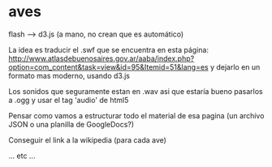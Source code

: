 aves
====

flash --> d3.js (a mano, no crean que es automático)

La idea es traducir el .swf que se encuentra en esta página: http://www.atlasdebuenosaires.gov.ar/aaba/index.php?option=com_content&task=view&id=95&Itemid=51&lang=es
y dejarlo en un formato mas moderno, usando d3.js

Los sonidos que seguramente estan en .wav asi que estaría bueno pasarlos a .ogg y usar el tag 'audio' de html5

Pensar como vamos a estructurar todo el material de esa pagina (un archivo JSON o una planilla de GoogleDocs?)

Conseguir el link a la wikipedia (para cada ave)

... etc ...
